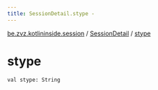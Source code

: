 ```yaml
---
title: SessionDetail.stype - 
---
```


[be.zvz.kotlininside.session](../index.html) / [SessionDetail](index.html) / [stype](./stype.html)

# stype

`val stype: String`